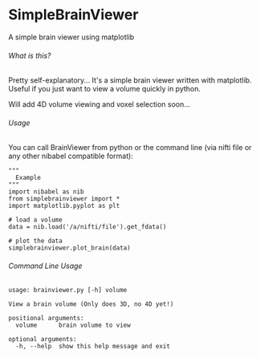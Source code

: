 # SimpleBrainViewer
A simple brain viewer using matplotlib

###### What is this?
Pretty self-explanatory... It's a simple brain viewer written
with matplotlib. Useful if you just want to view a volume quickly
in python.

Will add 4D volume viewing and voxel selection soon...

###### Usage

You can call BrainViewer from python or the command line (via nifti file or any other nibabel compatible format):

```
"""
  Example
"""
import nibabel as nib
from simplebrainviewer import *
import matplotlib.pyplot as plt

# load a volume
data = nib.load('/a/nifti/file').get_fdata()

# plot the data
simplebrainviewer.plot_brain(data)

```

###### Command Line Usage
```
usage: brainviewer.py [-h] volume

View a brain volume (Only does 3D, no 4D yet!)

positional arguments:
  volume      brain volume to view

optional arguments:
  -h, --help  show this help message and exit
```

